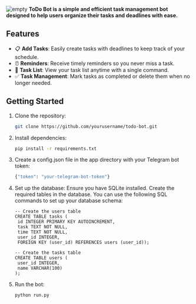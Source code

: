 ![empty](https://cdn-aicin.nitrocdn.com/HIAjYmsdLpRQdKpIMJLXFmZsSAYnEnkl/assets/images/optimized/rev-86c0feb/www.amitree.com/wp-content/uploads/2021/08/the-pros-and-cons-of-paper-to-do-lists.jpeg)
**ToDo Bot is a simple and efficient task management bot designed to help users organize their tasks and deadlines with ease.**

## Features
- 📋 **Add Tasks**: Easily create tasks with deadlines to keep track of your schedule.
- ⏰ **Reminders**: Receive timely reminders so you never miss a task.
- 📜 **Task List**: View your task list anytime with a single command.
- ✅ **Task Management**: Mark tasks as completed or delete them when no longer needed.

## Getting Started

1. Clone the repository:
   ```bash
   git clone https://github.com/yourusername/todo-bot.git
2. Install dependencies:
   ```bash
   pip install -r requirements.txt
3. Create a config.json file in the app directory with your Telegram bot token:
   ```python
   {"token": "your-telegram-bot-token"}
4. Set up the database:
   Ensure you have SQLite installed.
   Create the required tables in the database. You can use the following SQL commands to set up your database schema:
   ```sqlite
   -- Create the users table
   CREATE TABLE tasks (
    id INTEGER PRIMARY KEY AUTOINCREMENT,
    task TEXT NOT NULL,
    time TEXT NOT NULL,
    user_id INTEGER,
    FOREIGN KEY (user_id) REFERENCES users (user_id));

   -- Create the tasks table
   CREATE TABLE users (
    user_id INTEGER,
    name VARCHAR(100)
   );
6. Run the bot:
   ```bash
   python run.py
